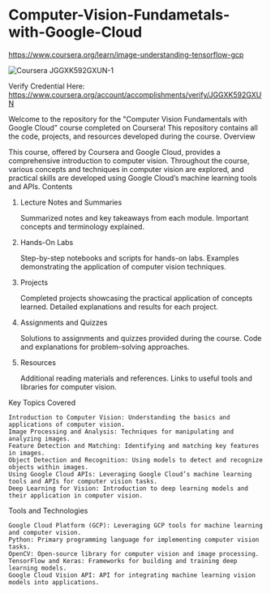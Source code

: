 # Computer-Vision-Fundametals-with-Google-Cloud
https://www.coursera.org/learn/image-understanding-tensorflow-gcp

![Coursera JGGXK592GXUN-1](https://github.com/SamiUddin-tech/Computer-Vision-Fundametals-with-Google-Cloud/assets/81253183/a0f52018-44e3-4d75-8a2a-6a65998617d6)

Verify Credential Here: https://www.coursera.org/account/accomplishments/verify/JGGXK592GXUN

Welcome to the repository for the "Computer Vision Fundamentals with Google Cloud" course completed on Coursera! This repository contains all the code, projects, and resources developed during the course.
Overview

This course, offered by Coursera and Google Cloud, provides a comprehensive introduction to computer vision. Throughout the course, various concepts and techniques in computer vision are explored, and practical skills are developed using Google Cloud’s machine learning tools and APIs.
Contents
1. Lecture Notes and Summaries

    Summarized notes and key takeaways from each module.
    Important concepts and terminology explained.

2. Hands-On Labs

    Step-by-step notebooks and scripts for hands-on labs.
    Examples demonstrating the application of computer vision techniques.

3. Projects

    Completed projects showcasing the practical application of concepts learned.
    Detailed explanations and results for each project.

4. Assignments and Quizzes

    Solutions to assignments and quizzes provided during the course.
    Code and explanations for problem-solving approaches.

5. Resources

    Additional reading materials and references.
    Links to useful tools and libraries for computer vision.

Key Topics Covered

    Introduction to Computer Vision: Understanding the basics and applications of computer vision.
    Image Processing and Analysis: Techniques for manipulating and analyzing images.
    Feature Detection and Matching: Identifying and matching key features in images.
    Object Detection and Recognition: Using models to detect and recognize objects within images.
    Using Google Cloud APIs: Leveraging Google Cloud’s machine learning tools and APIs for computer vision tasks.
    Deep Learning for Vision: Introduction to deep learning models and their application in computer vision.

Tools and Technologies

    Google Cloud Platform (GCP): Leveraging GCP tools for machine learning and computer vision.
    Python: Primary programming language for implementing computer vision tasks.
    OpenCV: Open-source library for computer vision and image processing.
    TensorFlow and Keras: Frameworks for building and training deep learning models.
    Google Cloud Vision API: API for integrating machine learning vision models into applications.
